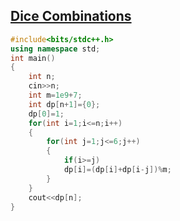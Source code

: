 ## [Dice Combinations](https://cses.fi/problemset/task/1633/)
```cpp
#include<bits/stdc++.h>
using namespace std;
int main()
{
    int n;
    cin>>n;
    int m=1e9+7;
    int dp[n+1]={0};
    dp[0]=1;
    for(int i=1;i<=n;i++)
    {
        for(int j=1;j<=6;j++)
        {
            if(i>=j)
            dp[i]=(dp[i]+dp[i-j])%m;
        }
    }
    cout<<dp[n];
}
```
